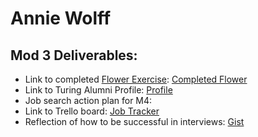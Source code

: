 # Annie Wolff

## Mod 3 Deliverables:

* Link to completed [Flower Exercise](https://github.com/turingschool/professional_skills/blob/master/files/Career%20Unit%20-%20The%20Flower%20Diagram.pdf): [Completed Flower](https://gist.github.com/wlffann/b96b05a15ab034b74c31f11bb3c6df58)
* Link to Turing Alumni Profile: [Profile](https://www.turing.io/alumni/annie-wolff)
* Job search action plan for M4:
* Link to Trello board: [Job Tracker](https://trello.com/b/Qxzo2rlF/annie-wolff-job-tracker)
* Reflection of how to be successful in interviews: [Gist](https://gist.github.com/wlffann/a6613a624d0862472dd17c02a4582999)
